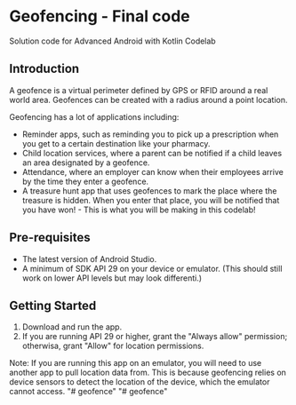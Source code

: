 Geofencing - Final code
=======================

Solution code for Advanced Android with Kotlin Codelab

Introduction
------------
A geofence is a virtual perimeter defined by GPS or RFID around a real world area. 
Geofences can be created with a radius around a point location. 

Geofencing has a lot of applications including:

- Reminder apps, such as reminding you to pick up a prescription when you get to a certain destination like your pharmacy.
- Child location services, where a parent can be notified if a child leaves an area designated by a geofence.
- Attendance, where an employer can know when their employees arrive by the time they enter a geofence.
- A treasure hunt app that uses geofences to mark the place where the treasure is hidden. When you enter that place, you will be notified that you have won! - This is what you will be making in this codelab!

Pre-requisites
--------------
- The latest version of Android Studio.
- A minimum of SDK API 29 on your device or emulator. (This should still work on lower API levels but may look differenti.)

Getting Started
---------------
1. Download and run the app.
2. If you are running API 29 or higher, grant the "Always allow" permission; otherwisa, grant "Allow" for location permissions.

Note: If you are running this app on an emulator, you will need to use another app to pull location data from.
This is because geofencing relies on device sensors to detect the location of the device, which the emulator cannot access.
"# geofence" 
"# geofence" 
